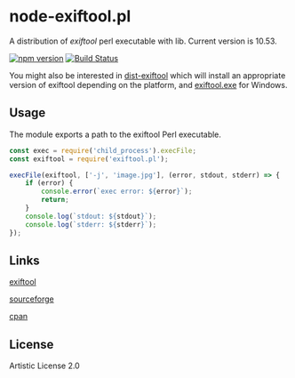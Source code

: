 # node-exiftool.pl
A distribution of _exiftool_ perl executable with lib. Current version is 10.53.

[![npm version](https://badge.fury.io/js/exiftool.pl.svg)](https://badge.fury.io/js/exiftool.pl)
[![Build Status](https://travis-ci.org/Sobesednik/node-exiftool.pl.svg?branch=master)](https://travis-ci.org/Sobesednik/node-exiftool.pl)

You might also be interested in [dist-exiftool](https://www.npmjs.com/package/dist-exiftool)
which will install an appropriate version of exiftool depending on the platform, and
[exiftool.exe](https://www.npmjs.com/package/exiftool.exe) for Windows.

## Usage
The module exports a path to the exiftool Perl executable.

```js
const exec = require('child_process').execFile;
const exiftool = require('exiftool.pl');

execFile(exiftool, ['-j', 'image.jpg'], (error, stdout, stderr) => {
	if (error) {
		console.error(`exec error: ${error}`);
		return;
	}
	console.log(`stdout: ${stdout}`);
	console.log(`stderr: ${stderr}`);
});
```

## Links
[exiftool](http://www.sno.phy.queensu.ca/~phil/exiftool/)

[sourceforge](https://sourceforge.net/projects/exiftool/)

[cpan](http://search.cpan.org/~exiftool/)

## License
Artistic License 2.0
